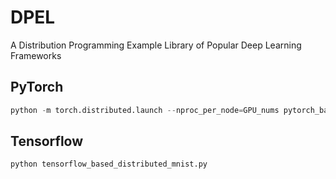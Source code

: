 # DPEL
A Distribution Programming Example Library of Popular Deep Learning Frameworks


## PyTorch

```python
python -m torch.distributed.launch --nproc_per_node=GPU_nums pytorch_based_distributed_mnist.py
```

## Tensorflow

```python
python tensorflow_based_distributed_mnist.py
```
